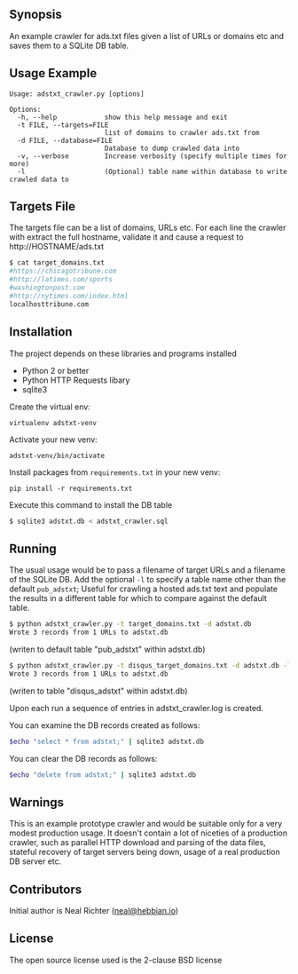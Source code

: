 ## Synopsis

An example crawler for ads.txt files given a list of URLs or domains etc and saves them to a SQLite DB table.

## Usage Example
```
Usage: adstxt_crawler.py [options]

Options:
  -h, --help            show this help message and exit
  -t FILE, --targets=FILE
                        list of domains to crawler ads.txt from
  -d FILE, --database=FILE
                        Database to dump crawled data into
  -v, --verbose         Increase verbosity (specify multiple times for more)
  -l                    (Optional) table name within database to write crawled data to
```
## Targets File 

The targets file can be a list of domains, URLs etc.  For each line the crawler with extract the full hostname, validate it and cause a request to http://HOSTNAME/ads.txt

``` bash
$ cat target_domains.txt 
#https://chicagotribune.com
#http://latimes.com/sports
#washingtonpost.com
#http://nytimes.com/index.html
localhosttribune.com
```

## Installation

The project depends on these libraries and programs installed

* Python 2 or better
* Python HTTP Requests libary
* sqlite3

Create the virtual env:

`virtualenv adstxt-venv`

Activate your new venv:

`adstxt-venv/bin/activate`

Install packages from `requirements.txt` in your new venv:

`pip install -r requirements.txt`

Execute this command to install the DB table 
``` bash
$ sqlite3 adstxt.db < adstxt_crawler.sql
```

## Running

The usual usage would be to pass a filename of target URLs and a filename of the SQLite DB. Add the optional `-l` to specify a table name other than the default `pub_adstxt`; Useful for crawling a hosted ads.txt text and populate the results in a different table for which to compare against the default table.

``` bash
$ python adstxt_crawler.py -t target_domains.txt -d adstxt.db
Wrote 3 records from 1 URLs to adstxt.db
```
(writen to default table "pub_adstxt" within adstxt.db)

```bash
$ python adstxt_crawler.py -t disqus_target_domains.txt -d adstxt.db -l disqus_adstxt
Wrote 3 records from 1 URLs to adstxt.db
```
(writen to table "disqus_adstxt" within adstxt.db)

Upon each run a sequence of entries in adstxt_crawler.log is created.

You can examine the DB records created as follows:
``` bash
$echo "select * from adstxt;" | sqlite3 adstxt.db
```
You can clear the DB records as follows:
``` bash
$echo "delete from adstxt;" | sqlite3 adstxt.db
```

## Warnings 

This is an example prototype crawler and would be suitable only for a very modest production usage.  It doesn't contain a lot of niceties of a production crawler, such as parallel HTTP download and parsing of the data files, stateful recovery of target servers being down, usage of a real production DB server etc.

## Contributors

Initial author is Neal Richter (neal@hebbian.io)

## License

The open source license used is the 2-clause BSD license

